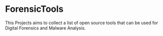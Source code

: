 # ForensicTools
This Projects aims to collect a list of open source tools that can be used for Digital Forensics and Malware Analysis.
